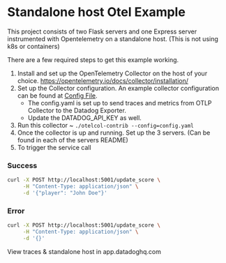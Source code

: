 # Standalone host Otel Example
This project consists of two Flask servers and one Express server instrumented with Opentelemetry on a standalone host. (This is not using k8s or containers)

There are a few required steps to get this example working. 
1. Install and set up the OpenTelemetry Collector on the host of your choice. https://opentelemetry.io/docs/collector/installation/
2. Set up the Collector configuration. An example collector configuration can be found at [Config File](./config.yaml).
    * The config.yaml is set up to send traces and metrics from OTLP Collector to the Datadog Exporter.
    * Update the DATADOG_API_KEY as well.
3. Run this collector  ~ `./otelcol-contrib --config=config.yaml`
4. Once the collector is up and running. Set up the 3 servers. (Can be found in each of the servers README)
5. To trigger the service call 

### Success
```bash
curl -X POST http://localhost:5001/update_score \
     -H "Content-Type: application/json" \
     -d '{"player": "John Doe"}'
```
### Error
``` bash
curl -X POST http://localhost:5001/update_score \
     -H "Content-Type: application/json" \
     -d '{}'
```


View traces & standalone host in app.datadoghq.com

